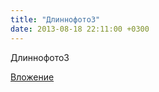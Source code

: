```yaml
---
title: "Длиннофото3"
date: 2013-08-18 22:11:00 +0300
---
```


Длиннофото3

[Вложение](/assets/vk_photos/1/F5uIhcFugrk.jpg)

